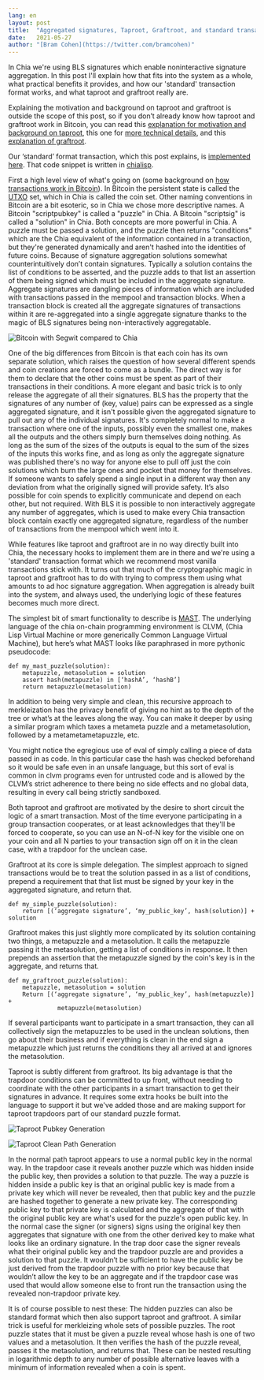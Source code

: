```yaml
---
lang: en
layout: post
title:  "Aggregated signatures, Taproot, Graftroot, and standard transactions"
date:   2021-05-27
author: "[Bram Cohen](https://twitter.com/bramcohen)"
---
```


In Chia we're using BLS signatures which enable noninteractive signature aggregation. In this post I'll explain how that fits into the system as a whole, what practical benefits it provides, and how our 'standard' transaction format works, and what taproot and graftroot really are.

Explaining the motivation and background on taproot and graftroot is outside the scope of this post, so if you don’t already know how taproot and graftroot work in Bitcoin, you can read this [explanation for motivation and background on taproot](https://lists.linuxfoundation.org/pipermail/bitcoin-dev/2018-January/015614.html), this one for [more technical details](https://github.com/bitcoin/bips/blob/master/bip-0341.mediawiki), and this [explanation of graftroot](https://lists.linuxfoundation.org/pipermail/bitcoin-dev/2018-February/015700.html).

Our ‘standard’ format transaction, which this post explains, is [implemented here](https://github.com/Chia-Network/chia-blockchain/blob/main/chia/wallet/puzzles/p2_delegated_puzzle_or_hidden_puzzle.clvm). That code snippet is written in [chialisp](https://chialisp.com).

First a high level view of what's going on (some background on [how transactions work in Bitcoin](https://en.bitcoin.it/wiki/Transaction)). In Bitcoin the persistent state is called the [UTXO](https://river.com/learn/terms/u/unspent-transaction-output-utxo/) set, which in Chia is called the coin set. Other naming conventions in Bitcoin are a bit esoteric, so in Chia we chose more descriptive names.  A Bitcoin "scriptpubkey" is called a "puzzle" in Chia.   A Bitcoin "scriptsig" is called a "solution" in Chia.  Both concepts are more powerful in Chia.  A puzzle must be passed a solution, and the puzzle then returns "conditions" which are the Chia equivalent of the information contained in a transaction, but they're generated dynamically and aren't hashed into the identities of future coins. Because of signature aggregation solutions somewhat counterintuitively don’t contain signatures. Typically a solution contains the list of conditions to be asserted, and the puzzle adds to that list an assertion of them being signed which must be included in the aggregate signature. Aggregate signatures are dangling pieces of information which are included with transactions passed in the mempool and transaction blocks. When a transaction block is created all the aggregate signatures of transactions within it are re-aggregated into a single aggregate signature thanks to the magic of BLS signatures being non-interactively aggregatable.

![Bitcoin with Segwit compared to Chia](/assets/blog/Bitcoin-with-segwit.png "Bitcoin with Segwit compared to Chia")

One of the big differences from Bitcoin is that each coin has its own separate solution, which raises the question of how several different spends and coin creations are forced to come as a bundle. The direct way is for them to declare that the other coins must be spent as part of their transactions in their conditions. A more elegant and basic trick is to only release the aggregate of all their signatures. BLS has the property that the signatures of any number of (key, value) pairs can be expressed as a single aggregated signature, and it isn't possible given the aggregated signature to pull out any of the individual signatures. It's completely normal to make a transaction where one of the inputs, possibly even the smallest one, makes all the outputs and the others simply burn themselves doing nothing. As long as the sum of the sizes of the outputs is equal to the sum of the sizes of the inputs this works fine, and as long as only the aggregate signature was published there's no way for anyone else to pull off just the coin solutions which burn the large ones and pocket that money for themselves. If someone wants to safely spend a single input in a different way then any deviation from what the originally signed will provide safety. It’s also possible for coin spends to explicitly communicate and depend on each other, but not required. With BLS it is possible to non interactively aggregate any number of aggregates, which is used to make every Chia transaction block contain exactly one aggregated signature, regardless of the number of transactions from the mempool which went into it.

While features like taproot and graftroot are in no way directly built into Chia, the necessary hooks to implement them are in there and we're using a 'standard' transaction format which we recommend most vanilla transactions stick with. It turns out that much of the cryptographic magic in taproot and graftroot has to do with trying to compress them using what amounts to ad hoc signature aggregation. When aggregation is already built into the system, and always used, the underlying logic of these features becomes much more direct.

The simplest bit of smart functionality to describe is [MAST](https://bitcoinops.org/en/topics/mast/). The underlying language of the chia on-chain programming environment is CLVM, (Chia Lisp Virtual Machine or more generically Common Language Virtual Machine), but here’s what MAST looks like paraphrased in more pythonic pseudocode:

    def my_mast_puzzle(solution):
	    metapuzzle, metasolution = solution
	    assert hash(metapuzzle) in [‘hashA’, ‘hashB’]
	    return metapuzzle(metasolution)

In addition to being very simple and clean, this recursive approach to merkleization has the privacy benefit of giving no hint as to the depth of the tree or what’s at the leaves along the way. You can make it deeper by using a similar program which taxes a metameta puzzle and a metametasolution, followed by a metametametapuzzle, etc.

You might notice the egregious use of eval of simply calling a piece of data passed in as code. In this particular case the hash was checked beforehand so it would be safe even in an unsafe language, but this sort of eval is common in clvm programs even for untrusted code and is allowed by the CLVM’s strict adherence to there being no side effects and no global data, resulting in every call being strictly sandboxed.

Both taproot and graftroot are motivated by the desire to short circuit the logic of a smart transaction. Most of the time everyone participating in a group transaction cooperates, or at least acknowledges that they'll be forced to cooperate, so you can use an N-of-N key for the visible one on your coin and all N parties to your transaction sign off on it in the clean case, with a trapdoor for the unclean case.

Graftroot at its core is simple delegation. The simplest approach to signed transactions would be to treat the solution passed in as a list of conditions, prepend a requirement that that list must be signed by your key in the aggregated signature, and return that.

    def my_simple_puzzle(solution):
	    return [(‘aggregate signature’, ‘my_public_key’, hash(solution)] + solution

Graftroot makes this just slightly more complicated by its solution containing two things, a metapuzzle and a metasolution. It calls the metapuzzle passing it the metasolution, getting a list of conditions in response. It then prepends an assertion that the metapuzzle signed by the coin's key is in the aggregate, and returns that.

    def my_graftroot_puzzle(solution):
	    metapuzzle, metasolution = solution
	    Return [(‘aggregate signature’, ‘my_public_key’, hash(metapuzzle)] +
                  metapuzzle(metasolution)

If several participants want to participate in a smart transaction, they can all collectively sign the metapuzzles to be used in the unclean solutions, then go about their business and if everything is clean in the end sign a metapuzzle which just returns the conditions they all arrived at and ignores the metasolution.

Taproot is subtly different from graftroot. Its big advantage is that the trapdoor conditions can be committed to up front, without needing to coordinate with the other participants in a smart transaction to get their signatures in advance. It requires some extra hooks be built into the language to support it but we've added those and are making support for taproot trapdoors part of our standard puzzle format.

![Taproot Pubkey Generation](/assets/blog/Taproot-Pub-Key-Generation.png "Taproot Pubkey Generation")

![Taproot Clean Path Generation](/assets/blog/Taproot-Clean-Path-Generation.png "Taproot Clean Path Generation")

In the normal path taproot appears to use a normal public key in the normal way. In the trapdoor case it reveals another puzzle which was hidden inside the public key, then provides a solution to that puzzle. The way a puzzle is hidden inside a public key is that an original public key is made from a private key which will never be revealed, then that public key and the puzzle are hashed together to generate a new private key. The corresponding public key to that private key is calculated and the aggregate of that with the original public key are what's used for the puzzle's open public key. In the normal case the signer (or signers) signs using the original key then aggregates that signature with one from the other derived key to make what looks like an ordinary signature. In the trap door case the signer reveals what their original public key and the trapdoor puzzle are and provides a solution to that puzzle. It wouldn’t be sufficient to have the public key be just derived from the trapdoor puzzle with no prior key because that wouldn’t allow the key to be an aggregate and if the trapdoor case was used that would allow someone else to front run the transaction using the revealed non-trapdoor private key.

It is of course possible to nest these: The hidden puzzles can also be standard format which then also support taproot and graftroot. A similar trick is useful for merkleizing whole sets of possible puzzles. The root puzzle states that it must be given a puzzle reveal whose hash is one of two values and a metasolution. It then verifies the hash of the puzzle reveal, passes it the metasolution, and returns that. These can be nested resulting in logarithmic depth to any number of possible alternative leaves with a minimum of information revealed when a coin is spent.
